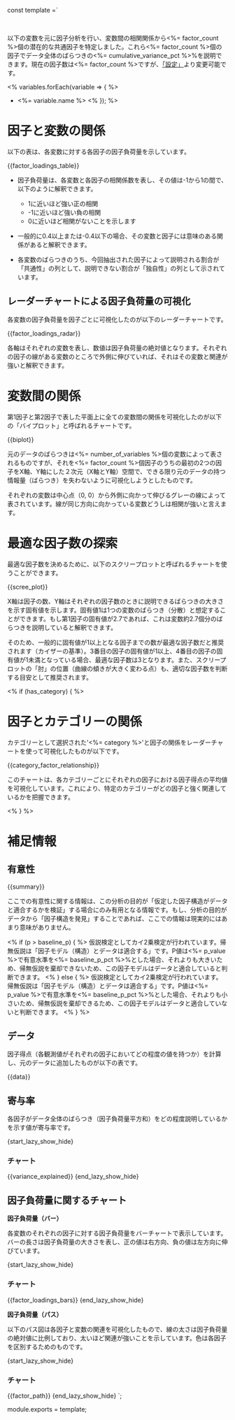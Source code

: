 const template =`

<br/>
<!-- intentional new line feed above -->

以下の変数を元に因子分析を行い、変数間の相関関係から<%= factor_count %>個の潜在的な共通因子を特定しました。これら<%= factor_count %>個の因子でデータ全体のばらつきの<%= cumulative_variance_pct %>%を説明できます。現在の因子数は<%= factor_count %>ですが、[「設定」](//analytics/settings)より変更可能です。

<% variables.forEach(variable => { %>
  - <%= variable.name %>
<% }); %>

# 因子と変数の関係

以下の表は、各変数に対する各因子の因子負荷量を示しています。

{{factor_loadings_table}}

* 因子負荷量は、各変数と各因子の相関係数を表し、その値は-1から1の間で、以下のように解釈できます。
  * 1に近いほど強い正の相関
  * -1に近いほど強い負の相関
  * 0に近いほど相関がないことを示します

* 一般的に0.4以上または-0.4以下の場合、その変数と因子には意味のある関係があると解釈できます。
* 各変数のばらつきのうち、今回抽出された因子によって説明される割合が「共通性」の列として、説明できない割合が「独自性」の列として示されています。

## レーダーチャートによる因子負荷量の可視化

各変数の因子負荷量を因子ごとに可視化したのが以下のレーダーチャートです。

{{factor_loadings_radar}}

各軸はそれぞれの変数を表し、数値は因子負荷量の絶対値となります。それぞれの因子の線がある変数のところで外側に伸びていれば、それはその変数と関連が強いと解釈できます。

# 変数間の関係

第1因子と第2因子で表した平面上に全ての変数間の関係を可視化したのが以下の「バイプロット」と呼ばれるチャートです。

{{biplot}}

元のデータのばらつきは<%= number_of_variables %>個の変数によって表されるものですが、それを<%= factor_count %>個因子のうちの最初の2つの因子をX軸、Y軸にした２次元（X軸とY軸）空間で、できる限り元のデータの持つ情報量（ばらつき）を失わないように可視化しようとしたものです。

それぞれの変数は中心点（0, 0）から外側に向かって伸びるグレーの線によって表されています。線が同じ方向に向かっている変数どうしは相関が強いと言えます。

# 最適な因子数の探索

最適な因子数を決めるために、以下のスクリープロットと呼ばれるチャートを使うことができます。

{{scree_plot}}

X軸は因子の数、Y軸はそれぞれの因子数のときに説明できるばらつきの大きさを示す固有値を示します。固有値1は1つの変数のばらつき（分散）と想定することができます。もし第1因子の固有値が2.7であれば、これは変数約2.7個分のばらつきを説明していると解釈できます。

そのため、一般的に固有値が1以上となる因子までの数が最適な因子数だと推奨されます（カイザーの基準）。3番目の因子の固有値が1以上、4番目の因子の固有値が1未満となっている場合、最適な因子数は3となります。また、スクリープロットの「肘」の位置（曲線の傾きが大きく変わる点）も、適切な因子数を判断する目安として推奨されます。


<% if (has_category) { %>

# 因子とカテゴリーの関係

カテゴリーとして選択された'<%= category %>'と因子の関係をレーダーチャートを使って可視化したものが以下です。

{{category_factor_relationship}}

このチャートは、各カテゴリーごとにそれぞれの因子における因子得点の平均値を可視化しています。これにより、特定のカテゴリーがどの因子と強く関連しているかを把握できます。

<% } %>

# 補足情報

## 有意性

{{summary}}

ここでの有意性に関する情報は、この分析の目的が「仮定した因子構造がデータと適合するかを検証」する場合にのみ有用となる情報です。もし、分析の目的がデータから「因子構造を発見」することであれば、ここでの情報は現実的にはあまり意味がありません。

<% if (p > baseline_p) { %>
仮説検定としてカイ2乗検定が行われています。帰無仮説は「因子モデル（構造）とデータは適合する」です。P値は<%= p_value %>で有意水準を<%= baseline_p_pct %>%とした場合、それよりも大きいため、帰無仮説を棄却できないため、この因子モデルはデータと適合していると判断できます。
<% } else { %>
仮説検定としてカイ2乗検定が行われています。帰無仮説は「因子モデル（構造）とデータは適合する」です。P値は<%= p_value %>で有意水準を<%= baseline_p_pct %>%とした場合、それよりも小さいため、帰無仮説を棄却できるため、この因子モデルはデータと適合していないと判断できます。
<% } %>

## データ

因子得点（各観測値がそれぞれの因子においてどの程度の値を持つか）を計算し、元のデータに追加したものが以下の表です。

{{data}}

## 寄与率

各因子がデータ全体のばらつき（因子負荷量平方和）をどの程度説明しているかを示す値が寄与率です。

{start_lazy_show_hide}
### チャート
{{variance_explained}}
{end_lazy_show_hide}


## 因子負荷量に関するチャート

**因子負荷量（バー）**

各変数のそれぞれの因子に対する因子負荷量をバーチャートで表示しています。バーの長さは因子負荷量の大きさを表し、正の値は右方向、負の値は左方向に伸びています。

{start_lazy_show_hide}
### チャート
{{factor_loadings_bars}}
{end_lazy_show_hide}

**因子負荷量（パス）**

以下のパス図は各因子と変数の関連を可視化したもので、線の太さは因子負荷量の絶対値に比例しており、太いほど関連が強いことを示しています。色は各因子を区別するためのものです。

{start_lazy_show_hide}
### チャート
{{factor_path}}
{end_lazy_show_hide}
`;

module.exports = template;
